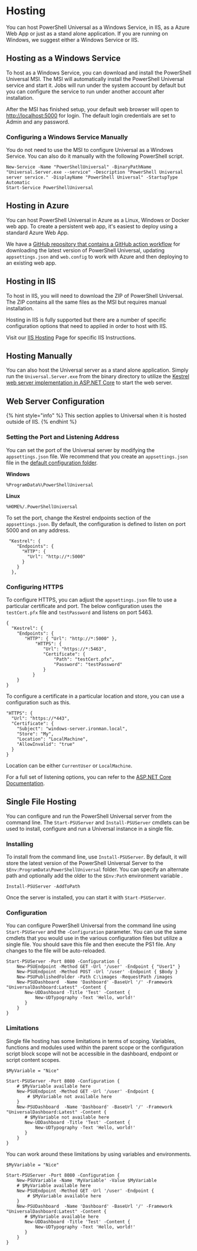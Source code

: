 # Hosting

You can host PowerShell Universal as a Windows Service, in IIS, as a Azure Web App or just as a stand alone application. If you are running on Windows, we suggest either a Windows Service or IIS.

## Hosting as a Windows Service

To host as a Windows Service, you can download and install the PowerShell Universal MSI. The MSI will automatically install the PowerShell Universal service and start it. Jobs will run under the system account by default but you can configure the service to run under another account after installation.

After the MSI has finished setup, your default web browser will open to [http://localhost:5000](http://localhost:5000) for login. The default login credentials are set to Admin and any password.

### Configuring a Windows Service Manually

You do not need to use the MSI to configure Universal as a Windows Service. You can also do it manually with the following PowerShell script.

```text
New-Service -Name "PowerShellUniversal" -BinaryPathName "Universal.Server.exe --service" -Description "PowerShell Universal server service." -DisplayName "PowerShell Universal" -StartupType Automatic
Start-Service PowerShellUniversal
```

## Hosting in Azure

You can host PowerShell Universal in Azure as a Linux, Windows or Docker web app. To create a persistent web app, it's easiest to deploy using a standard Azure Web App. 

We have a [GitHub repository that contains a GitHub action workflow](https://github.com/ironmansoftware/universal-azure-actions) for downloading the latest version of PowerShell Universal, updating `appsettings.json` and `web.config` to work with Azure and then deploying to an existing web app. 



## Hosting in IIS

To host in IIS, you will need to download the ZIP of PowerShell Universal. The ZIP contains all the same files as the MSI but requires manual installation.

Hosting in IIS is fully supported but there are a number of specific configuration options that need to applied in order to host with IIS.

Visit our [IIS Hosting](hosting-iis/) Page for specific IIS Instructions.

## Hosting Manually

You can also host the Universal server as a stand alone application. Simply run the `Universal.Server.exe` from the binary directory to utilize the [Kestrel web server implementation in ASP.NET Core](https://docs.microsoft.com/en-us/aspnet/core/fundamentals/servers/kestrel?view=aspnetcore-3.1) to start the web server.

## Web Server Configuration 

{% hint style="info" %}
This section applies to Universal when it is hosted outside of IIS. 
{% endhint %}

### Setting the Port and Listening Address

You can set the port of the Universal server by modifying the `appsettings.json` file. We recommend that you create an `appsettings.json` file in the [default configuration folder](https://docs.ironmansoftware.com/config/settings).

**Windows** 

`%ProgramData%\PowerShellUniversal`

**Linux** 

`%HOME%/.PowerShellUniversal`

To set the port, change the Kestrel endpoints section of the `appsettings.json`. By default, the configuration is defined to listen on port 5000 and on any address. 

```text
 "Kestrel": {
    "Endpoints": {
      "HTTP": {
        "Url": "http://*:5000"
      }
    }
  },
```

### Configuring HTTPS

To configure HTTPS, you can adjust the `appsettings.json` file to use a particular certificate and port. The below configuration uses the `testCert.pfx` file and `testPassword` and listens on port 5463. 

```text
{
  "Kestrel": {
	"Endpoints": {
	   "HTTP": { "Url": "http://*:5000" },
           "HTTPS": {
              "Url": "https://*:5463",
              "Certificate": {
                  "Path": "testCert.pfx",
                  "Password": "testPassword"
              }
          }
    }
}
```

To configure a certificate in a particular location and store, you can use a configuration such as this. 

```text
"HTTPS": {
  "Url": "https://*443",
  "Certificate": {
    "Subject": "windows-server.ironman.local",
    "Store": "My",
    "Location": "LocalMachine",
    "AllowInvalid": "true"
  }
}
```

Location can be either `CurrentUser` or `LocalMachine`.

For a full set of listening options, you can refer to the [ASP.NET Core Documentation](https://docs.microsoft.com/en-us/aspnet/core/fundamentals/servers/kestrel?view=aspnetcore-3.1#listenoptionsusehttps).

## Single File Hosting

You can configure and run the PowerShell Universal server from the command line. The `Start-PSUServer` and `Install-PSUServer` cmdlets can be used to install, configure and run a Universal instance in a single file. 

### Installing 

To install from the command line, use `Install-PSUServer`. By default, it will store the latest version of the PowerShell Universal Server to the `$Env:ProgramData\PowerShellUniversal` folder. You can specify an alternate path and optionally add the older to the `$Env:Path` environment variable . 

```text
Install-PSUServer -AddToPath
```

Once the server is installed, you can start it with `Start-PSUServer`.

### Configuration 

You can configure PowerShell Universal from the command line using `Start-PSUServer` and the `-Configuration` parameter. You can use the same cmdlets that you would use in the various configuration files but utilize a single file. You should save this file and then execute the PS1 file. Any changes to the file will be auto-reloaded.

```text
Start-PSUServer -Port 8080 -Configuration {
    New-PSUEndpoint -Method GET -Url '/user' -Endpoint { "User1" }
    New-PSUEndpoint -Method POST -Url '/user' -Endpoint { $Body }
    New-PSUPublishedFolder -Path C:\images -RequestPath /images
    New-PSUDashboard  -Name 'Dashboard' -BaseUrl '/' -Framework "UniversalDashboard:Latest" -Content {
       New-UDDashboard -Title 'Test' -Content {
           New-UDTypography -Text 'Hello, world!'
       }
    }  
}
```

### Limitations

Single file hosting has some limitations in terms of scoping. Variables, functions and modules used within the parent scope or the configuration script block scope will not be accessible in the dashboard, endpoint or script content scopes.

```text
$MyVariable = "Nice"

Start-PSUServer -Port 8080 -Configuration {
    # $MyVariable available here
    New-PSUEndpoint -Method GET -Url '/user' -Endpoint { 
        # $MyVariable not available here
    }
    New-PSUDashboard  -Name 'Dashboard' -BaseUrl '/' -Framework "UniversalDashboard:Latest" -Content {
       # $MyVariable not available here
       New-UDDashboard -Title 'Test' -Content {
           New-UDTypography -Text 'Hello, world!'
       }
    }  
}
```

You can work around these limitations by using variables and environments. 

```text
$MyVariable = "Nice"

Start-PSUServer -Port 8080 -Configuration {
    New-PSUVariable -Name 'MyVariable' -Value $MyVariable
    # $MyVariable available here
    New-PSUEndpoint -Method GET -Url '/user' -Endpoint { 
        # $MyVariable available here
    }
    New-PSUDashboard  -Name 'Dashboard' -BaseUrl '/' -Framework "UniversalDashboard:Latest" -Content {
       # $MyVariable available here
       New-UDDashboard -Title 'Test' -Content {
           New-UDTypography -Text 'Hello, world!'
       }
    }  
}
```

